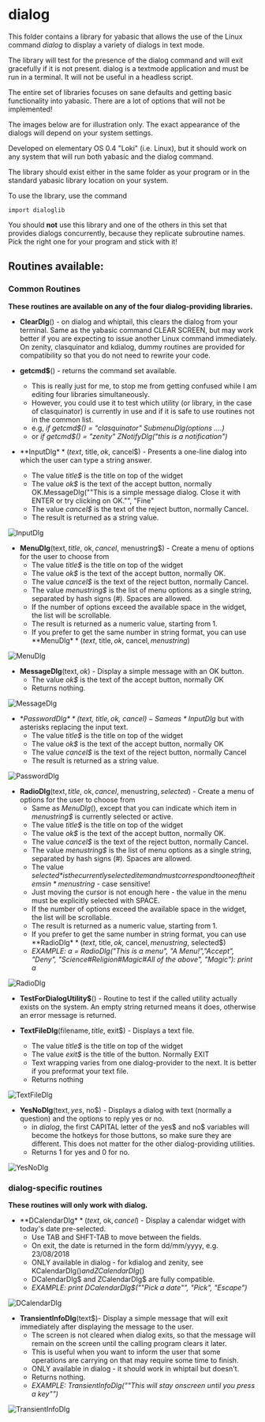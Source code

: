 # dialog

This folder contains a library for yabasic that allows the use of the Linux command *dialog* to display a variety of dialogs in text mode.

The library will test for the presence of the dialog command and will exit gracefully if it is not present. dialog is a textmode application and must be run in a terminal. It will not be useful in a headless script.

The entire set of libraries focuses on sane defaults and getting basic functionality into yabasic. There are a lot of options that will not be implemented!

The images below are for illustration only. The exact appearance of the dialogs will depend on your system settings.

Developed on elementary OS 0.4 "Loki" (i.e. Linux), but it should work on any system that will run both yabasic and the dialog command.

The library should exist either in the same folder as your program or in the standard yabasic library location on your system.

To use the library, use the command 

    import dialoglib

You should **not** use this library and one of the others in this set that provides dialogs concurrently, because they replicate subroutine names. Pick the right one for your program and stick with it!

## Routines available:

### Common Routines

**These routines are available on any of the four dialog-providing libraries.**

+ **ClearDlg**() - on dialog and whiptail, this clears the dialog from your terminal. Same as the yabasic command CLEAR SCREEN, but may work better if you are expecting to issue another Linux command immediately. On zenity, clasquinator and kdialog, dummy routines are provided for compatibility so that you do not need to rewrite your code.

+ **getcmd$**() - returns the command set available.
    + This is really just for me, to stop me from getting confused while I am editing four libraries simultaneously. 
    + However, you could use it to test which utility (or library, in the case of clasquinator) is currently in use and if it is safe to use routines not in the common list.
    + e.g, *if getcmd$() = "clasquinator" SubmenuDlg(options ....)*
    + or  *if getcmd$() = "zenity" ZNotifyDlg("this is a notification")*
    
+ **InputDlg$**(text$, title$, ok$, cancel$) - Presents a one-line dialog into which the user can type a string answer.
    + The value *title$* is the title on top of the widget
    + The value *ok$* is the text of the accept button, normally OK.MessageDlg("\"This is a simple message dialog. Close it with ENTER or try clicking on OK.\"", "Fine"
    + The value *cancel$* is the text of the reject button, normally Cancel.
    + The result is returned as a string value.
    
![InputDlg](./imgs/InputDlg.png)

+ **MenuDlg**(text$, title$, ok$, cancel$, menustring$) - Create a menu of options for the user to choose from
    + The value *title$* is the title on top of the widget
    + The value *ok$* is the text of the accept button, normally OK.
    + The value *cancel$* is the text of the reject button, normally Cancel.
    + The value *menustring$* is the list of menu options as a single string, separated by hash signs (#). Spaces are allowed.
    + If the number of options exceed the available space in the widget, the list will be scrollable.
    + The result is returned as a numeric value, starting from 1.
    + If you prefer to get the same number in string format, you can use **MenuDlg$**(text$, title$, ok$, cancel$, menustring$)

![MenuDlg](./imgs/MenuDlg.png)

+ **MessageDlg**(text$, ok$) - Display a simple message with an OK button.
    + The value *ok$* is the text of the accept button, normally OK
    + Returns nothing.

![MessageDlg](./imgs/MessageDlg.png)

+ **PasswordDlg$**(text$, title$, ok$, cancel$) - Same as *InputDlg$* but with asterisks replacing the input text.
    + The value *title$* is the title on top of the widget
    + The value *ok$* is the text of the accept button, normally OK
    + The value *cancel$* is the text of the reject button, normally Cancel
    + The result is returned as a string value.

![PasswordDlg](./imgs/PasswordDlg.png)

+ **RadioDlg**(text$, title$, ok$, cancel$, menustring$, selected$) - Create a menu of options for the user to choose from
    + Same as *MenuDlg*(), except that you can indicate which item in *menustring$* is currently selected or active.
    + The value *title$* is the title on top of the widget
    + The value *ok$* is the text of the accept button, normally OK.
    + The value *cancel$* is the text of the reject button, normally Cancel.
    + The value *menustring$* is the list of menu options as a single string, separated by hash signs (#). Spaces are allowed.
    + The value *selected$* is the currently selected item and must correspond to one of the items in *menustring$* - case sensitive!
    + Just moving the cursor is not enough here - the value in the menu must be explicitly selected with SPACE.
    + If the number of options exceed the available space in the widget, the list will be scrollable.
    + The result is returned as a numeric value, starting from 1.
    + If you prefer to get the same number in string format, you can use **RadioDlg$**(text$, title$, ok$, cancel$, menustring$, selected$)
    + *EXAMPLE: a = RadioDlg("This is a menu", "A Menu!","Accept", "Deny", "Science#Religion#Magic#All of the above", "Magic"): print a*

![RadioDlg](./imgs/RadioDlg.png)

+ **TestForDialogUtility$**() - Routine to test if the called utility actually exists on the system. An empty string returned means it does, otherwise an error message is returned.

+ **TextFileDlg**(filename$, title$, exit$) - Displays a text file.
    + 	The value *title$* is the title on top of the widget
    + The value *exit$* is the title of the button. Normally EXIT
    + Text wrapping varies from one dialog-provider to the next. It is better if you preformat your text file.
    + Returns nothing

![TextFileDlg](./imgs/TextFileDlg.png)

+ **YesNoDlg**(text$,yes$, no$) - Displays a dialog with text (normally a question) and the options to reply yes or no.
    + in *dialog*, the first CAPITAL letter of the yes$ and no$ variables will become the hotkeys for those buttons, so make sure they are different. This does not matter for the other dialog-providing utilities.
    + Returns 1 for yes and 0 for no.

![YesNoDlg](./imgs/YesNoDlg.png)


### dialog-specific routines

**These routines will only work with dialog.**

+ **DCalendarDlg$**(text$, ok$, cancel$) - Display a calendar widget with today's date pre-selected.
    + Use TAB and SHFT-TAB to move between the fields.
    + On exit, the date is returned in the form dd/mm/yyyy, e.g. 23/08/2018
    + ONLY available in dialog - for kdialog and zenity, see KCalendarDlg$() and ZCalendarDlg$()
    + DCalendarDlg$ and ZCalendarDlg$ are fully compatible.
    + *EXAMPLE: print DCalendarDlg$("\"Pick a date\"", "Pick", "Escape")*

![DCalendarDlg](./imgs/DCalendarDlg.png)

+ **TransientInfoDlg**(text$)- Display a simple message  that will exit immediately after displaying the message to the user.
    + The screen is not cleared when dialog exits, so that the message will remain on the screen until the calling program clears it later.
    + This is useful when you want to inform the user that some operations are carrying on that may require some time to finish.
    + ONLY available in dialog - it should work in whiptail but doesn't.
	+ Returns nothing.
	+ *EXAMPLE: TransientInfoDlg("\"This will stay onscreen until you press a key\"")*
	
![TransientInfoDlg](./imgs/TransientInfoDlg.png)

